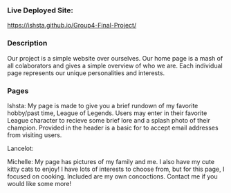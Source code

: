 ### Live Deployed Site:
https://ishsta.github.io/Group4-Final-Project/

### Description
Our project is a simple website over ourselves. Our home page is a mash of all colaborators and gives a simple overview of who we are. Each individual page represents our unique personalities and interests.

### Pages
Ishsta: My page is made to give you a brief rundown of my favorite hobby/past time, League of Legends. Users may enter in their favorite League character to recieve some brief lore and a splash photo of their champion. Provided in the header is a basic for to accept email addresses from visiting users.

Lancelot:

Michelle:
My page has pictures of my family and me. I also have my cute kitty cats to enjoy! I have lots of interests to choose from, but for this page, I focused on cooking. Included are my own concoctions. Contact me if you would like some more!

